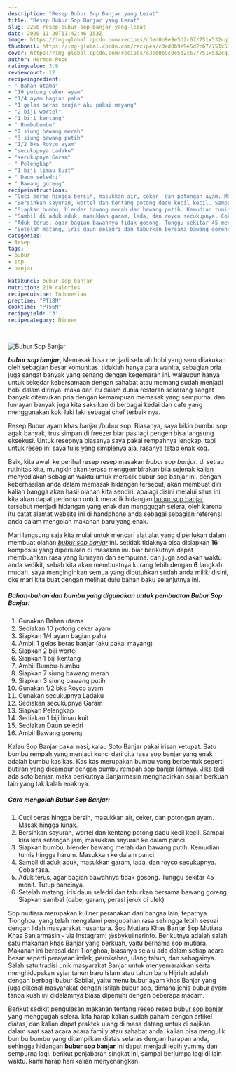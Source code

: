 ```yaml
---
description: "Resep Bubur Sop Banjar yang Lezat"
title: "Resep Bubur Sop Banjar yang Lezat"
slug: 3250-resep-bubur-sop-banjar-yang-lezat
date: 2020-11-20T11:42:46.153Z
image: https://img-global.cpcdn.com/recipes/c3ed0b9e9e5d2c67/751x532cq70/bubur-sop-banjar-foto-resep-utama.jpg
thumbnail: https://img-global.cpcdn.com/recipes/c3ed0b9e9e5d2c67/751x532cq70/bubur-sop-banjar-foto-resep-utama.jpg
cover: https://img-global.cpcdn.com/recipes/c3ed0b9e9e5d2c67/751x532cq70/bubur-sop-banjar-foto-resep-utama.jpg
author: Herman Pope
ratingvalue: 3.9
reviewcount: 12
recipeingredient:
- " Bahan utama"
- "10 potong ceker ayam"
- "1/4 ayam bagian paha"
- "1 gelas beras banjar aku pakai mayang"
- "2 biji wortel"
- "1 biji kentang"
- " Bumbubumbu"
- "7 siung bawang merah"
- "3 siung bawang putih"
- "1/2 bks Royco ayam"
- "secukupnya Ladaku"
- "secukupnya Garam"
- " Pelengkap"
- "1 biji limau kuit"
- " Daun seledri"
- " Bawang goreng"
recipeinstructions:
- "Cuci beras hingga bersih, masukkan air, ceker, dan potongan ayam. Masak hingga lunak."
- "Bersihkan sayuran, wortel dan kentang potong dadu kecil kecil. Sampai kira kira setengah jam, masukkan sayuran ke dalam panci."
- "Siapkan bumbu, blender bawang merah dan bawang putih. Kemudian tumis hingga harum. Masukkan ke dalam panci."
- "Sambil di aduk aduk, masukkan garam, lada, dan royco secukupnya. Coba rasa."
- "Aduk terus, agar bagian bawahnya tidak gosong. Tunggu sekitar 45 menit. Tutup pancinya."
- "Setelah matang, iris daun seledri dan taburkan bersama bawang goreng. Siapkan sambal (cabe, garam, perasi jeruk di ulek)"
categories:
- Resep
tags:
- bubur
- sop
- banjar

katakunci: bubur sop banjar 
nutrition: 219 calories
recipecuisine: Indonesian
preptime: "PT18M"
cooktime: "PT56M"
recipeyield: "3"
recipecategory: Dinner

---
```



![Bubur Sop Banjar](https://img-global.cpcdn.com/recipes/c3ed0b9e9e5d2c67/751x532cq70/bubur-sop-banjar-foto-resep-utama.jpg)

<b><i>bubur sop banjar</i></b>, Memasak bisa menjadi sebuah hobi yang seru dilakukan oleh sebagian besar komunitas. tidaklah hanya para wanita, sebagian pria juga sangat banyak yang senang dengan kegemaran ini. walaupun hanya untuk sekedar kebersamaan dengan sahabat atau memang sudah menjadi hobi dalam dirinya. maka dari itu dalam dunia restoran sekarang sangat banyak ditemukan pria dengan kemampuan memasak yang sempurna, dan lumayan banyak juga kita saksikan di berbagai kedai dan cafe yang menggunakan koki laki laki sebagai chef terbaik nya.

Resep Bubur ayam khas banjar /bubur sop. Biasanya, saya bikin bumbu sop agak banyak, trus simpan di freezer biar pas lagi pengen bisa langsung eksekusi. Untuk resepnya biasanya saya pakai rempahnya lengkap, tapi untuk resep ini saya tulis yang simplenya aja, rasanya tetap enak koq.

Baik, kita awali ke perihal resep resep masakan <i>bubur sop banjar</i>. di setiap rutinitas kita, mungkin akan terasa menggembirakan bila sejenak kalian menyediakan sebagian waktu untuk meracik bubur sop banjar ini. dengan keberhasilan anda dalam memasak hidangan tersebut, akan membuat diri kalian bangga akan hasil olahan kita sendiri. apalagi disini melalui situs ini kita akan dapat pedoman untuk meracik hidangan <u>bubur sop banjar</u> tersebut menjadi hidangan yang enak dan menggugah selera, oleh karena itu catat alamat website ini di handphone anda sebagai sebagian referensi anda dalam mengolah makanan baru yang enak.


Mari langsung saja kita mulai untuk mencari alat alat yang diperlukan dalam membuat olahan <u><i>bubur sop banjar</i></u> ini. setidak tidaknya bisa disiapkan <b>16</b> komposisi yang diperlukan di masakan ini. biar berikutnya dapat membuahkan rasa yang lumayan dan sempurna. dan juga sediakan waktu anda sedikit, sebab kita akan membuatnya kurang lebih dengan <b>6</b> langkah mudah. saya menginginkan semua yang dibutuhkan sudah anda miliki disini, oke mari kita buat dengan melihat dulu bahan baku selanjutnya ini.

<!--inarticleads1-->

##### Bahan-bahan dan bumbu yang digunakan untuk pembuatan Bubur Sop Banjar:

1. Gunakan  Bahan utama
1. Sediakan 10 potong ceker ayam
1. Siapkan 1/4 ayam bagian paha
1. Ambil 1 gelas beras banjar (aku pakai mayang)
1. Siapkan 2 biji wortel
1. Siapkan 1 biji kentang
1. Ambil  Bumbu-bumbu
1. Siapkan 7 siung bawang merah
1. Siapkan 3 siung bawang putih
1. Gunakan 1/2 bks Royco ayam
1. Gunakan secukupnya Ladaku
1. Sediakan secukupnya Garam
1. Siapkan  Pelengkap
1. Sediakan 1 biji limau kuit
1. Sediakan  Daun seledri
1. Ambil  Bawang goreng


Kalau Sop Banjar pakai nasi, kalau Soto Banjar pakai irisan ketupat. Satu bumbu rempah yang menjadi kunci dari cita rasa sop banjar yang enak adalah bumbu kas kas. Kas kas merupakan bumbu yang berbentuk seperti butiran yang dicampur dengan bumbu rempah sop banjar lainnya. Jika tadi ada soto banjar, maka berikutnya Banjarmasin menghadirkan sajian berkuah lain yang tak kalah enaknya. 

<!--inarticleads2-->

##### Cara mengolah Bubur Sop Banjar:

1. Cuci beras hingga bersih, masukkan air, ceker, dan potongan ayam. Masak hingga lunak.
1. Bersihkan sayuran, wortel dan kentang potong dadu kecil kecil. Sampai kira kira setengah jam, masukkan sayuran ke dalam panci.
1. Siapkan bumbu, blender bawang merah dan bawang putih. Kemudian tumis hingga harum. Masukkan ke dalam panci.
1. Sambil di aduk aduk, masukkan garam, lada, dan royco secukupnya. Coba rasa.
1. Aduk terus, agar bagian bawahnya tidak gosong. Tunggu sekitar 45 menit. Tutup pancinya.
1. Setelah matang, iris daun seledri dan taburkan bersama bawang goreng. Siapkan sambal (cabe, garam, perasi jeruk di ulek)


Sop mutiara merupakan kuliner peranakan dari bangsa lain, tepatnya Tionghoa, yang telah mengalami pengubahan rasa sehingga lebih sesuai dengan lidah masyarakat nusantara. Sop Mutiara Khas Banjar Sop Mutiara Khas Banjarmasin - via Instagram: @sbykulinerinfo. Berikutnya adalah salah satu makanan khas Banjar yang berkuah, yaitu bernama sop mutiara. Makanan ini berasal dari Tionghoa, biasanya selalu ada dalam setiap acara besar seperti perayaan imlek, pernikahan, ulang tahun, dan sebagainya. Salah satu tradisi unik masyarakat Banjar untuk menyemarakkan serta menghidupakan syiar tahun baru Islam atau tahun baru Hijriah adalah dengan berbagi bubur Sabilal, yaitu menu bubur ayam khas Banjar yang juga dikenal masyarakat dengan istilah bubur sop, dimana jenis bubur ayam tanpa kuah ini didalamnya biasa dipenuhi dengan beberapa macam. 

Berikut sedikit pengulasan makanan tentang resep resep <u>bubur sop banjar</u> yang menggugah selera. kita harap kalian sudah paham dengan artikel diatas, dan kalian dapat praktek ulang di masa datang untuk di sajikan dalam saat saat acara acara family atau sahabat anda. kalian bisa mengulik bumbu bumbu yang ditampilkan diatas selaras dengan harapan anda, sehingga hidangan <b>bubur sop banjar</b> ini dapat menjadi lebih yummy dan sempurna lagi. berikut penjabaran singkat ini, sampai berjumpa lagi di lain waktu. kami harap hari kalian menyenangkan.
